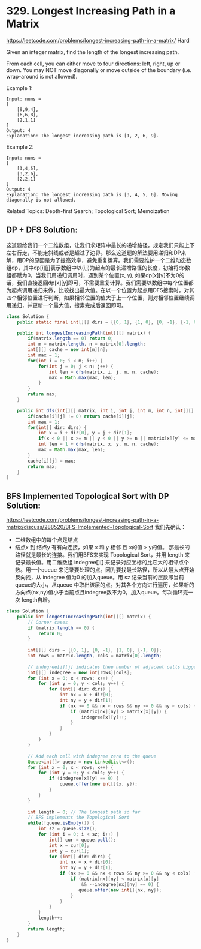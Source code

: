 # 329. Longest Increasing Path in a Matrix
<https://leetcode.com/problems/longest-increasing-path-in-a-matrix/>
Hard

Given an integer matrix, find the length of the longest increasing path.

From each cell, you can either move to four directions: left, right, up or down. You may NOT move diagonally or move outside of the boundary (i.e. wrap-around is not allowed).

Example 1:

    Input: nums = 
    [
        [9,9,4],
        [6,6,8],
        [2,1,1]
    ] 
    Output: 4 
    Explanation: The longest increasing path is [1, 2, 6, 9].
Example 2:

    Input: nums = 
    [
        [3,4,5],
        [3,2,6],
        [2,2,1]
    ] 
    Output: 4 
    Explanation: The longest increasing path is [3, 4, 5, 6]. Moving diagonally is not allowed.

Related Topics: Depth-first Search; Topological Sort; Memoization

## DP + DFS Solution:  

这道题给我们一个二维数组，让我们求矩阵中最长的递增路径，规定我们只能上下左右行走，不能走斜线或者是超过了边界。那么这道题的解法要用递归和DP来解，用DP的原因是为了提高效率，避免重复运算。我们需要维护一个二维动态数组dp，其中dp[i][j]表示数组中以(i,j)为起点的最长递增路径的长度，初始将dp数组都赋为0，当我们用递归调用时，遇到某个位置(x, y), 如果dp[x][y]不为0的话，我们直接返回dp[x][y]即可，不需要重复计算。我们需要以数组中每个位置都为起点调用递归来做，比较找出最大值。在以一个位置为起点用DFS搜索时，对其四个相邻位置进行判断，如果相邻位置的值大于上一个位置，则对相邻位置继续调用递归，并更新一个最大值，搜素完成后返回即可。

```java
class Solution {
    public static final int[][] dirs = {{0, 1}, {1, 0}, {0, -1}, {-1, 0}};

    public int longestIncreasingPath(int[][] matrix) {
        if(matrix.length == 0) return 0;
        int m = matrix.length, n = matrix[0].length;
        int[][] cache = new int[m][n];
        int max = 1;
        for(int i = 0; i < m; i++) {
            for(int j = 0; j < n; j++) {
                int len = dfs(matrix, i, j, m, n, cache);
                max = Math.max(max, len);
            }
        }   
        return max;
    }

    public int dfs(int[][] matrix, int i, int j, int m, int n, int[][] cache) {
        if(cache[i][j] != 0) return cache[i][j];
        int max = 1;
        for(int[] dir: dirs) {
            int x = i + dir[0], y = j + dir[1];
            if(x < 0 || x >= m || y < 0 || y >= n || matrix[x][y] <= matrix[i][j]) continue;
            int len = 1 + dfs(matrix, x, y, m, n, cache);
            max = Math.max(max, len);
        }
        cache[i][j] = max;
        return max;
    }
}
```


## BFS Implemented Topological Sort with DP Solution: 

<https://leetcode.com/problems/longest-increasing-path-in-a-matrix/discuss/288520/BFS-Implemented-Topological-Sort>
我们先确认：
* 二维数组中的每个点是结点
* 结点x 到 结点y 有有向连接，如果 x 和 y 相邻 且 x的值 > y的值。
那最长的路径就是最长的连接。我们用BFS来实现 Topological Sort，并用 length 来记录最长值。用二维数组 indegree[][] 来记录对应坐标的比它大的相邻点个数。用一个queue 来记录要处理的点。因为要找最长路径，所以从最大点开始反向找，从 indegree 值为0 的加入queue。用 sz 记录当前的层数即当前queue的大小，从queue 中取出该层的点。对其各个方向进行遍历，如果新的方向点(nx,ny)值小于当前点且indegree数不为0，加入queue。每次循环完一次 length自增。

```java
class Solution {
    public int longestIncreasingPath(int[][] matrix) {
        // Corner cases
        if (matrix.length == 0) {
            return 0;
        }
        
        int[][] dirs = {{0, 1}, {0, -1}, {1, 0}, {-1, 0}};
        int rows = matrix.length, cols = matrix[0].length;
        
        // indegree[i][j] indicates thee number of adjacent cells bigger than matrix[i][j]
        int[][] indegree = new int[rows][cols];
        for (int x = 0; x < rows; x++) {
            for (int y = 0; y < cols; y++) {
                for (int[] dir: dirs) {
                    int nx = x + dir[0];
                    int ny = y + dir[1];
                    if (nx >= 0 && nx < rows && ny >= 0 && ny < cols) {
                        if (matrix[nx][ny] > matrix[x][y]) {
                            indegree[x][y]++;
                        }
                    }
                }
            }
        }
        
        // Add each cell with indegree zero to the queue
        Queue<int[]> queue = new LinkedList<>();
        for (int x = 0; x < rows; x++) {
            for (int y = 0; y < cols; y++) {
                if (indegree[x][y] == 0) {
                    queue.offer(new int[]{x, y});
                }
            }
        }
        
        int length = 0; // The longest path so far
        // BFS implements the Topological Sort
        while(!queue.isEmpty()) {
            int sz = queue.size();
            for (int i = 0; i < sz; i++) {
                int[] cur = queue.poll();
                int x = cur[0];
                int y = cur[1];
                for (int[] dir: dirs) {
                    int nx = x + dir[0];
                    int ny = y + dir[1];
                    if (nx >= 0 && nx < rows && ny >= 0 && ny < cols) {
                        if (matrix[nx][ny] < matrix[x][y] 
                            && --indegree[nx][ny] == 0) {
                           queue.offer(new int[]{nx, ny});
                        }
                    }
                }
            }
            length++;
        }
        return length;
    }
}
```